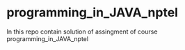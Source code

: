 # programming_in_JAVA_nptel
In this repo contain solution of assingment of course programming_in_JAVA_nptel
